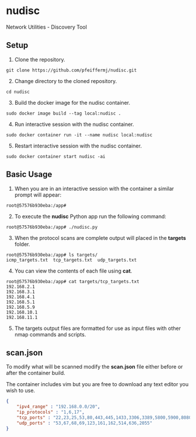 # nudisc

Network Utilities - Discovery Tool

## Setup

1. Clone the repository.

```shell
git clone https://github.com/pfeiffermj/nudisc.git
```

2. Change directory to the cloned repository.

```shell
cd nudisc
```

3. Build the docker image for the nudisc container.

```shell
sudo docker image build --tag local:nudisc .
```

4. Run interactive session with the nudisc container.

```shell
sudo docker container run -it --name nudisc local:nudisc
```

5. Restart interactive session with the nudisc container. 

```shell
sudo docker container start nudisc -ai
```

## Basic Usage

1. When you are in an interactive session with the container a similar prompt will appear:

```shell
root@57576b930eba:/app#
```

2. To execute the **nudisc** Python app run the following command:

```shell
root@57576b930eba:/app# ./nudisc.py
```

3. When the protocol scans are complete output will placed in the **targets**
folder.

```shell
root@57576b930eba:/app# ls targets/
icmp_targets.txt  tcp_targets.txt  udp_targets.txt
```

4. You can view the contents of each file using **cat**.

```shell
root@57576b930eba:/app# cat targets/tcp_targets.txt 
192.168.2.1
192.168.3.1
192.168.4.1
192.168.5.1
192.168.5.9
192.168.10.1
192.168.11.1
```

5. The targets output files are formatted for use as input files with other
nmap commands and scripts.

## scan.json

To modify what will be scanned modify the **scan.json** file either before or
after the container build.

The container includes vim but you are free to download any text editor you
wish to use.

```json
{
    "ipv4_range" : "192.168.0.0/20",
    "ip_protocols" : "1,6,17",
    "tcp_ports" : "22,23,25,53,80,443,445,1433,3306,3389,5800,5900,8080,8443",
    "udp_ports" : "53,67,68,69,123,161,162,514,636,2055"
}
```

